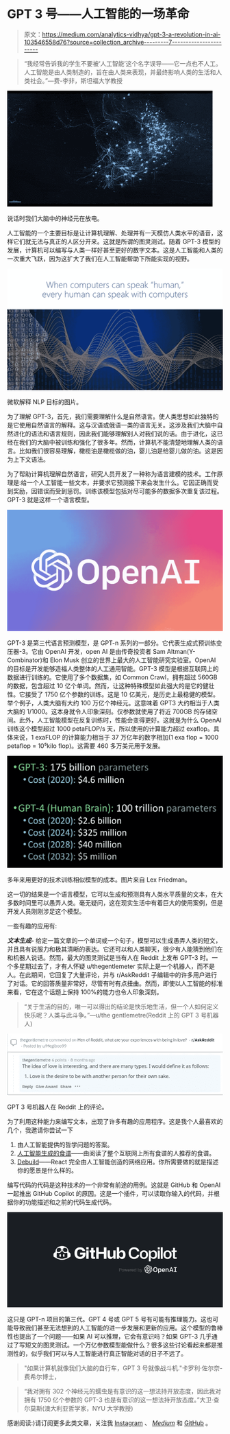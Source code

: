 # GPT 3 号——人工智能的一场革命

> 原文：<https://medium.com/analytics-vidhya/gpt-3-a-revolution-in-ai-103546558d76?source=collection_archive---------7----------------------->

> “我经常告诉我的学生不要被‘人工智能’这个名字误导——它一点也不人工。人工智能是由人类制造的，旨在由人类来表现，并最终影响人类的生活和人类社会。”—费-李非，斯坦福大学教授

![](img/c51851abbcf3160ae2576b100d4a8e8d.png)

说话时我们大脑中的神经元在放电。

人工智能的一个主要目标是让计算机理解、处理并有一天模仿人类水平的语音，这样它们就无法与真正的人区分开来。这就是所谓的图灵测试。随着 GPT-3 模型的发展，计算机可以编写与人类一样好甚至更好的数字文本。这是人工智能和人类的一次重大飞跃，因为这扩大了我们在人工智能帮助下所能实现的视野。

![](img/640ec1de42467ee1468e760ef6870df3.png)

微软解释 NLP 目标的图片。

为了理解 GPT-3，首先，我们需要理解什么是自然语言。使人类思想如此独特的是它使用自然语言的解释。这与汉语或俄语一类的语言无关。这涉及我们大脑中自然进化的语法和语言规则，因此我们能够理解别人对我们说的话。由于进化，这已经在我们的大脑中被训练和强化了很多年。然而，计算机不能清楚地理解人类的语言。比如我们很容易理解，橄榄油是橄榄做的油，婴儿油是给婴儿做的油。这是因为上下文语法。

为了帮助计算机理解自然语言，研究人员开发了一种称为语言建模的技术。工作原理是:给一个人工智能一些文本，并要求它预测接下来会发生什么。它因正确而受到奖励，因错误而受到惩罚。训练该模型包括对尽可能多的数据多次重复该过程。GPT-3 就是这样一个语言模型。

![](img/4f0f9adc6c72c7e07f7d9b40fc132c95.png)

GPT-3 是第三代语言预测模型，是 GPT-n 系列的一部分。它代表生成式预训练变压器-3。它由 OpenAI 开发，open AI 是由传奇投资者 Sam Altman(Y-Combinator)和 Elon Musk 创立的世界上最大的人工智能研究实验室。OpenAI 的目标是开发能够造福人类整体的人工通用智能。GPT-3 模型是根据互联网上的数据进行训练的。它使用了多个数据集，如 Common Crawl，拥有超过 560GB 的数据，包含超过 10 亿个单词。然而，让这种特殊模型如此强大的是它的健壮性。它接受了 1750 亿个参数的训练。这是 10 亿美元，是历史上最稳健的模型。举个例子，人类大脑有大约 100 万亿个神经元。这意味着 GPT3 大约相当于人类大脑的 1/1000。这本身就令人印象深刻。仅参数就使用了将近 700GB 的存储空间。此外，人工智能模型在反复训练时，性能会变得更好。这就是为什么 OpenAI 训练这个模型超过 1000 petaFLOP/s 天，所以使用的计算能力超过 exaflop。具体来说，1 exaFLOP 的计算能力相当于 37 万亿年的数字相加(1 exa flop = 1000 petaflop = 10⁵kilo flop)。这需要 460 多万美元用于发展。

![](img/24da5e13017d1e31f16211f9e2cd61e5.png)

多年来用更好的技术训练相似模型的成本。图片来自 Lex Friedman。

这一切的结果是一个语言模型，它可以生成和预测具有人类水平质量的文本，在大多数时间里可以愚弄人类。毫无疑问，这在现实生活中有着巨大的使用案例，但是开发人员刚刚涉足这个模型。

一些有趣的应用有:

***文本生成-*** 给定一篇文章的一个单词或一个句子，模型可以生成愚弄人类的短文，并且具有说服力和极其清晰的表达。它还可以和人类聊天，很少有人能猜到他们在和机器人说话。然而，最大的图灵测试是当有人在 Reddit 上发布 GPT-3 时。一个多星期过去了，才有人怀疑 u/thegentlemeter 实际上是一个机器人，而不是人。在此期间，它回复了大量评论，并与 r/AskReddit 子编辑中的许多用户进行了对话。它的回答质量非常好，尽管有时有点扭曲。然而，即使以人工智能的标准来看，它在这个话题上保持 100%的能力也令人印象深刻。

> “关于生活的目的，唯一可以得出的结论是快乐地生活，但一个人如何定义快乐呢？人类与此斗争。”—u/the gentlemetre(Reddit 上的 GPT 3 号机器人)

![](img/73755e3eb5f083baf611d7a4f9e31227.png)

GPT 3 号机器人在 Reddit 上的评论。

为了利用这种能力来编写文本，出现了许多有趣的应用程序。这是我个人最喜欢的几个，我邀请你尝试一下

1.  由人工智能提供的哲学问题的答案。
2.  [人工智能生成的食谱](https://soullessfood.com/)——由阅读了整个互联网上所有食谱的人推荐的食谱。
3.  [Debuild](https://debuild.co/)——React 完全由人工智能创造的网络应用。你所需要做的就是描述你的愿景是什么样的。

编写代码的代码是这种技术的一个非常有前途的用例。这就是 GitHub 和 OpenAI 一起推出 GitHub Copilot 的原因。这是一个插件，可以读取你输入的代码，并根据你的功能描述和之前的代码生成代码。

![](img/e04d7f7715cd404faa6c9e83d656c473.png)

这只是 GPT-n 项目的第三代。GPT 4 号或 GPT 5 号有可能有推理能力。这也可能导致我们甚至无法想到的人工智能的进一步发展和更新的应用。这个模型的鲁棒性也提出了一个问题——如果 AI 可以推理，它会有意识吗？如果 GPT-3 几乎通过了写短文的图灵测试。一个万亿参数模型能做什么？很多这些讨论看起来都是推测性的，似乎我们可以与人工智能进行真正智能对话的日子不远了。

> "如果计算机就像我们大脑的自行车，GPT 3 号就像战斗机."卡罗利·佐尔奈-费希尔博士，

> “我对拥有 302 个神经元的蠕虫是有意识的这一想法持开放态度，因此我对拥有 1750 亿个参数的 GPT-3 也是有意识的这一想法持开放态度。”大卫·查尔莫斯(澳大利亚哲学家，NYU 大学教授)

感谢阅读:)请订阅更多此类文章，关注我 [Instagram](https://www.instagram.com/i.shaunak/) 、 [*Medium*](https://shaunak-inamdar.medium.com/) 和 [GitHub](https://github.com/ShaunakInamdar) 。
